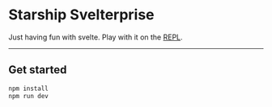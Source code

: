 # Starship Svelterprise

Just having fun with svelte. Play with it on the [REPL](https://svelte.dev/repl/6a86a65834fc47f1a2c929527b30a2d4?version=3.31.2). 

---

## Get started

```bash
npm install
npm run dev
```
